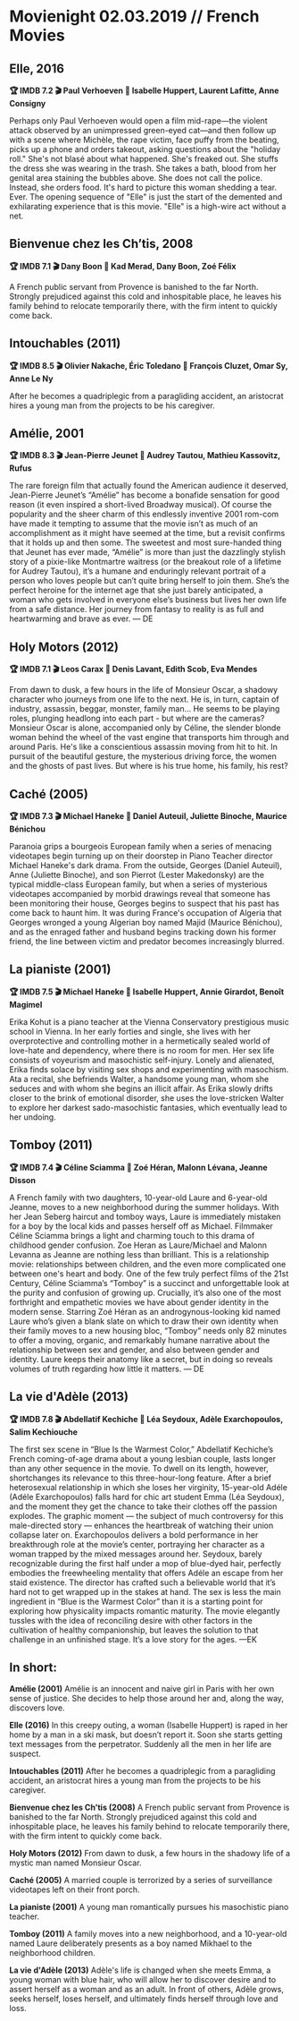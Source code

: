 # Movienight 02.03.2019 // French Movies

## Elle, 2016
**:trophy: IMDB 7.2 :clapper: Paul Verhoeven :star2: Isabelle Huppert, Laurent Lafitte, Anne Consigny**

Perhaps only Paul Verhoeven would open a film mid-rape—the violent attack observed by an unimpressed green-eyed cat—and then follow up with a scene where Michèle, the rape victim, face puffy from the beating, picks up a phone and orders takeout, asking questions about the "holiday roll." She's not blasé about what happened. She's freaked out. She stuffs the dress she was wearing in the trash. She takes a bath, blood from her genital area staining the bubbles above. She does not call the police. Instead, she orders food. It's hard to picture this woman shedding a tear. Ever. The opening sequence of "Elle" is just the start of the demented and exhilarating experience that is this movie. "Elle" is a high-wire act without a net. 

## Bienvenue chez les Ch’tis, 2008
**:trophy: IMDB 7.1 :clapper: Dany Boon :star2: Kad Merad, Dany Boon, Zoé Félix**

A French public servant from Provence is banished to the far North. Strongly prejudiced against this cold and inhospitable place, he leaves his family behind to relocate temporarily there, with the firm intent to quickly come back.

## Intouchables (2011)
**:trophy: IMDB 8.5 :clapper: Olivier Nakache, Éric Toledano :star2: François Cluzet, Omar Sy, Anne Le Ny**

After he becomes a quadriplegic from a paragliding accident, an aristocrat hires a young man from the projects to be his caregiver.

## Amélie, 2001
**:trophy: IMDB 8.3 :clapper: Jean-Pierre Jeunet :star2: Audrey Tautou, Mathieu Kassovitz, Rufus**

The rare foreign film that actually found the American audience it deserved, Jean-Pierre Jeunet’s “Amélie” has become a bonafide sensation for good reason (it even inspired a short-lived Broadway musical). Of course the popularity and the sheer charm of this endlessly inventive 2001 rom-com have made it tempting to assume that the movie isn’t as much of an accomplishment as it might have seemed at the time, but a revisit confirms that it holds up and then some. The sweetest and most sure-handed thing that Jeunet has ever made, “Amélie” is more than just the dazzlingly stylish story of a pixie-like Montmartre waitress (or the breakout role of a lifetime for Audrey Tautou), it’s a humane and enduringly relevant portrait of a person who loves people but can’t quite bring herself to join them. She’s the perfect heroine for the internet age that she just barely anticipated, a woman who gets involved in everyone else’s business but lives her own life from a safe distance. Her journey from fantasy to reality is as full and heartwarming and brave as ever. — DE

## Holy Motors (2012)
**:trophy: IMDB 7.1 :clapper: Leos Carax :star2: Denis Lavant, Edith Scob, Eva Mendes**

From dawn to dusk, a few hours in the life of Monsieur Oscar, a shadowy character who journeys from one life to the next. He is, in turn, captain of industry, assassin, beggar, monster, family man... He seems to be playing roles, plunging headlong into each part - but where are the cameras? Monsieur Oscar is alone, accompanied only by Céline, the slender blonde woman behind the wheel of the vast engine that transports him through and around Paris. He's like a conscientious assassin moving from hit to hit. In pursuit of the beautiful gesture, the mysterious driving force, the women and the ghosts of past lives. But where is his true home, his family, his rest?

## Caché (2005)
**:trophy: IMDB 7.3 :clapper: Michael Haneke :star2: Daniel Auteuil, Juliette Binoche, Maurice Bénichou**

Paranoia grips a bourgeois European family when a series of menacing videotapes begin turning up on their doorstep in Piano Teacher director Michael Haneke's dark drama. From the outside, Georges (Daniel Auteuil), Anne (Juliette Binoche), and son Pierrot (Lester Makedonsky) are the typical middle-class European family, but when a series of mysterious videotapes accompanied by morbid drawings reveal that someone has been monitoring their house, Georges begins to suspect that his past has come back to haunt him. It was during France's occupation of Algeria that Georges wronged a young Algerian boy named Majid (Maurice Bénichou), and as the enraged father and husband begins tracking down his former friend, the line between victim and predator becomes increasingly blurred.

## La pianiste (2001)
**:trophy: IMDB 7.5 :clapper: Michael Haneke :star2: Isabelle Huppert, Annie Girardot, Benoît Magimel**

Erika Kohut is a piano teacher at the Vienna Conservatory prestigious music school in Vienna. In her early forties and single, she lives with her overprotective and controlling mother in a hermetically sealed world of love-hate and dependency, where there is no room for men. Her sex life consists of voyeurism and masochistic self-injury. Lonely and alienated, Erika finds solace by visiting sex shops and experimenting with masochism. Ata a recital, she befriends Walter, a handsome young man, whom she seduces and with whom she begins an illicit affair. As Erika slowly drifts closer to the brink of emotional disorder, she uses the love-stricken Walter to explore her darkest sado-masochistic fantasies, which eventually lead to her undoing.

## Tomboy (2011)
**:trophy: IMDB 7.4 :clapper: Céline Sciamma :star2: Zoé Héran, Malonn Lévana, Jeanne Disson**

A French family with two daughters, 10-year-old Laure and 6-year-old Jeanne, moves to a new neighborhood during the summer holidays. With her Jean Seberg haircut and tomboy ways, Laure is immediately mistaken for a boy by the local kids and passes herself off as Michael. Filmmaker Céline Sciamma brings a light and charming touch to this drama of childhood gender confusion. Zoe Heran as Laure/Michael and Malonn Levanna as Jeanne are nothing less than brilliant. This is a relationship movie: relationships between children, and the even more complicated one between one's heart and body. 
One of the few truly perfect films of the 21st Century, Céline Sciamma’s “Tomboy” is a succinct and unforgettable look at the purity and confusion of growing up. Crucially, it’s also one of the most forthright and empathetic movies we have about gender identity in the modern sense. Starring Zoé Héran as an androgynous-looking kid named Laure who’s given a blank slate on which to draw their own identity when their family moves to a new housing bloc, “Tomboy” needs only 82 minutes to offer a moving, organic, and remarkably humane narrative about the relationship between sex and gender, and also between gender and identity. Laure keeps their anatomy like a secret, but in doing so reveals volumes of truth regarding how little it matters. — DE

## La vie d'Adèle (2013)
**:trophy: IMDB 7.8 :clapper: Abdellatif Kechiche :star2: Léa Seydoux, Adèle Exarchopoulos, Salim Kechiouche**

The first sex scene in “Blue Is the Warmest Color,” Abdellatif Kechiche’s French coming-of-age drama about a young lesbian couple, lasts longer than any other sequence in the movie. To dwell on its length, however, shortchanges its relevance to this three-hour-long feature. After a brief heterosexual relationship in which she loses her virginity, 15-year-old Adéle (Adéle Exarchopoulos) falls hard for chic art student Emma (Léa Seydoux), and the moment they get the chance to take their clothes off the passion explodes. The graphic moment — the subject of much controversy for this male-directed story — enhances the heartbreak of watching their union collapse later on. Exarchopoulos delivers a bold performance in her breakthrough role at the movie’s center, portraying her character as a woman trapped by the mixed messages around her. Seydoux, barely recognizable during the first half under a mop of blue-dyed hair, perfectly embodies the freewheeling mentality that offers Adéle an escape from her staid existence. The director has crafted such a believable world that it’s hard not to get wrapped up in the stakes at hand. The sex is less the main ingredient in “Blue is the Warmest Color” than it is a starting point for exploring how physicality impacts romantic maturity. The movie elegantly tussles with the idea of reconciling desire with other factors in the cultivation of healthy companionship, but leaves the solution to that challenge in an unfinished stage. It’s a love story for the ages. —EK

## In short: 
**Amélie (2001)** Amélie is an innocent and naive girl in Paris with her own sense of justice. She decides to help those around her and, along the way, discovers love.

**Elle (2016)** In this creepy outing, a woman (Isabelle Huppert) is raped in her home by a man in a ski mask, but doesn’t report it. Soon she starts getting text messages from the perpetrator. Suddenly all the men in her life are suspect.

**Intouchables (2011)** After he becomes a quadriplegic from a paragliding accident, an aristocrat hires a young man from the projects to be his caregiver.

**Bienvenue chez les Ch’tis (2008)** A French public servant from Provence is banished to the far North. Strongly prejudiced against this cold and inhospitable place, he leaves his family behind to relocate temporarily there, with the firm intent to quickly come back.

**Holy Motors (2012)** From dawn to dusk, a few hours in the shadowy life of a mystic man named Monsieur Oscar.

**Caché (2005)** A married couple is terrorized by a series of surveillance videotapes left on their front porch.

**La pianiste (2001)** A young man romantically pursues his masochistic piano teacher.

**Tomboy (2011)** A family moves into a new neighborhood, and a 10-year-old named Laure deliberately presents as a boy named Mikhael to the neighborhood children.

**La vie d'Adèle (2013)** Adèle's life is changed when she meets Emma, a young woman with blue hair, who will allow her to discover desire and to assert herself as a woman and as an adult. In front of others, Adèle grows, seeks herself, loses herself, and ultimately finds herself through love and loss.